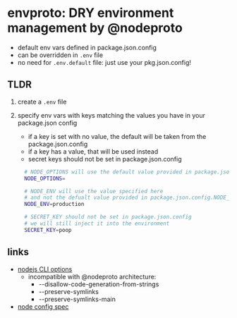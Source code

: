 # envproto: DRY environment management by @nodeproto

- default env vars defined in package.json.config
- can be overridden in `.env` file
- no need for `.env.default` file: just use your pkg.json.config!

## TLDR

1. create a `.env` file
2. specify env vars with keys matching the values you have in your package.json config
   - if a key is set with no value, the default will be taken from the package.json.config
   - if a key has a value, that will be used instead
   - secret keys should not be set in package.json.config

    ```bash
      # NODE_OPTIONS will use the default value provided in package.json.config.NODE_OPTIONS
      NODE_OPTIONS=

      # NODE_ENV will use the value specified here
      # and not the defualt value provided in package.json.config.NODE_ENV
      NODE_ENV=production

      # SECRET_KEY should not be set in package.json.config
      # we will still inject it into the environment
      SECRET_KEY=poop

    ```

## links

- [nodejs CLI options](https://nodejs.org/api/cli.html)
  - incompatible with @nodeproto architecture:
    - --disallow-code-generation-from-strings
    - --preserve-symlinks
    - --preserve-symlinks-main
- [node config spec](https://docs.npmjs.com/cli/v6/using-npm/config)
